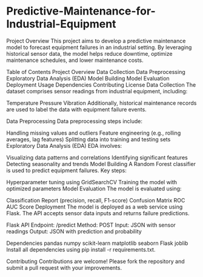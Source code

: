 # Predictive-Maintenance-for-Industrial-Equipment

Project Overview
This project aims to develop a predictive maintenance model to forecast equipment failures in an industrial setting. By leveraging historical sensor data, the model helps reduce downtime, optimize maintenance schedules, and lower maintenance costs.

Table of Contents
Project Overview
Data Collection
Data Preprocessing
Exploratory Data Analysis (EDA)
Model Building
Model Evaluation
Deployment
Usage
Dependencies
Contributing
License
Data Collection
The dataset comprises sensor readings from industrial equipment, including:

Temperature
Pressure
Vibration
Additionally, historical maintenance records are used to label the data with equipment failure events.

Data Preprocessing
Data preprocessing steps include:

Handling missing values and outliers
Feature engineering (e.g., rolling averages, lag features)
Splitting data into training and testing sets
Exploratory Data Analysis (EDA)
EDA involves:

Visualizing data patterns and correlations
Identifying significant features
Detecting seasonality and trends
Model Building
A Random Forest classifier is used to predict equipment failures. Key steps:

Hyperparameter tuning using GridSearchCV
Training the model with optimized parameters
Model Evaluation
The model is evaluated using:

Classification Report (precision, recall, F1-score)
Confusion Matrix
ROC AUC Score
Deployment
The model is deployed as a web service using Flask. The API accepts sensor data inputs and returns failure predictions.

Flask API
Endpoint: /predict
Method: POST
Input: JSON with sensor readings
Output: JSON with prediction and probability

Dependencies
pandas
numpy
scikit-learn
matplotlib
seaborn
Flask
joblib
Install all dependencies using pip install -r requirements.txt.

Contributing
Contributions are welcome! Please fork the repository and submit a pull request with your improvements.
